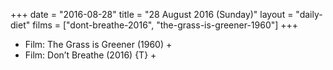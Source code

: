 +++
date = "2016-08-28"
title = "28 August 2016 (Sunday)"
layout = "daily-diet"
films = ["dont-breathe-2016", "the-grass-is-greener-1960"]
+++


* Film: The Grass is Greener (1960) +
* Film: Don’t Breathe (2016) {T} +